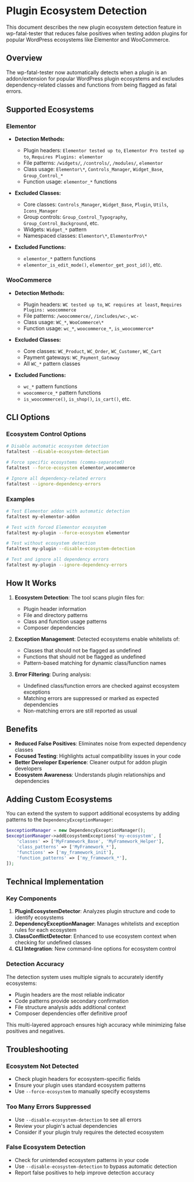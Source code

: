 # Plugin Ecosystem Detection

This document describes the new plugin ecosystem detection feature in wp-fatal-tester that reduces false positives when testing addon plugins for popular WordPress ecosystems like Elementor and WooCommerce.

## Overview

The wp-fatal-tester now automatically detects when a plugin is an addon/extension for popular WordPress plugin ecosystems and excludes dependency-related classes and functions from being flagged as fatal errors.

## Supported Ecosystems

### Elementor
- **Detection Methods:**
  - Plugin headers: `Elementor tested up to`, `Elementor Pro tested up to`, `Requires Plugins: elementor`
  - File patterns: `/widgets/`, `/controls/`, `/modules/`, `elementor`
  - Class usage: `Elementor\*`, `Controls_Manager`, `Widget_Base`, `Group_Control_*`
  - Function usage: `elementor_*` functions

- **Excluded Classes:**
  - Core classes: `Controls_Manager`, `Widget_Base`, `Plugin`, `Utils`, `Icons_Manager`
  - Group controls: `Group_Control_Typography`, `Group_Control_Background`, etc.
  - Widgets: `Widget_*` pattern
  - Namespaced classes: `Elementor\*`, `ElementorPro\*`

- **Excluded Functions:**
  - `elementor_*` pattern functions
  - `elementor_is_edit_mode()`, `elementor_get_post_id()`, etc.

### WooCommerce
- **Detection Methods:**
  - Plugin headers: `WC tested up to`, `WC requires at least`, `Requires Plugins: woocommerce`
  - File patterns: `/woocommerce/`, `/includes/wc-`, `wc-`
  - Class usage: `WC_*`, `WooCommerce\*`
  - Function usage: `wc_*`, `woocommerce_*`, `is_woocommerce*`

- **Excluded Classes:**
  - Core classes: `WC_Product`, `WC_Order`, `WC_Customer`, `WC_Cart`
  - Payment gateways: `WC_Payment_Gateway`
  - All `WC_*` pattern classes

- **Excluded Functions:**
  - `wc_*` pattern functions
  - `woocommerce_*` pattern functions
  - `is_woocommerce()`, `is_shop()`, `is_cart()`, etc.

## CLI Options

### Ecosystem Control Options

```bash
# Disable automatic ecosystem detection
fataltest --disable-ecosystem-detection

# Force specific ecosystems (comma-separated)
fataltest --force-ecosystem elementor,woocommerce

# Ignore all dependency-related errors
fataltest --ignore-dependency-errors
```

### Examples

```bash
# Test Elementor addon with automatic detection
fataltest my-elementor-addon

# Test with forced Elementor ecosystem
fataltest my-plugin --force-ecosystem elementor

# Test without ecosystem detection
fataltest my-plugin --disable-ecosystem-detection

# Test and ignore all dependency errors
fataltest my-plugin --ignore-dependency-errors
```

## How It Works

1. **Ecosystem Detection**: The tool scans plugin files for:
   - Plugin header information
   - File and directory patterns
   - Class and function usage patterns
   - Composer dependencies

2. **Exception Management**: Detected ecosystems enable whitelists of:
   - Classes that should not be flagged as undefined
   - Functions that should not be flagged as undefined
   - Pattern-based matching for dynamic class/function names

3. **Error Filtering**: During analysis:
   - Undefined class/function errors are checked against ecosystem exceptions
   - Matching errors are suppressed or marked as expected dependencies
   - Non-matching errors are still reported as usual

## Benefits

- **Reduced False Positives**: Eliminates noise from expected dependency classes
- **Focused Testing**: Highlights actual compatibility issues in your code
- **Better Developer Experience**: Cleaner output for addon plugin developers
- **Ecosystem Awareness**: Understands plugin relationships and dependencies

## Adding Custom Ecosystems

You can extend the system to support additional ecosystems by adding patterns to the `DependencyExceptionManager`:

```php
$exceptionManager = new DependencyExceptionManager();
$exceptionManager->addEcosystemExceptions('my-ecosystem', [
    'classes' => ['MyFramework_Base', 'MyFramework_Helper'],
    'class_patterns' => ['MyFramework_*'],
    'functions' => ['my_framework_init'],
    'function_patterns' => ['my_framework_*'],
]);
```

## Technical Implementation

### Key Components

1. **PluginEcosystemDetector**: Analyzes plugin structure and code to identify ecosystems
2. **DependencyExceptionManager**: Manages whitelists and exception rules for each ecosystem
3. **ClassConflictDetector**: Enhanced to use ecosystem context when checking for undefined classes
4. **CLI Integration**: New command-line options for ecosystem control

### Detection Accuracy

The detection system uses multiple signals to accurately identify ecosystems:
- Plugin headers are the most reliable indicator
- Code patterns provide secondary confirmation
- File structure analysis adds additional context
- Composer dependencies offer definitive proof

This multi-layered approach ensures high accuracy while minimizing false positives and negatives.

## Troubleshooting

### Ecosystem Not Detected
- Check plugin headers for ecosystem-specific fields
- Ensure your plugin uses standard ecosystem patterns
- Use `--force-ecosystem` to manually specify ecosystems

### Too Many Errors Suppressed
- Use `--disable-ecosystem-detection` to see all errors
- Review your plugin's actual dependencies
- Consider if your plugin truly requires the detected ecosystem

### False Ecosystem Detection
- Check for unintended ecosystem patterns in your code
- Use `--disable-ecosystem-detection` to bypass automatic detection
- Report false positives to help improve detection accuracy
